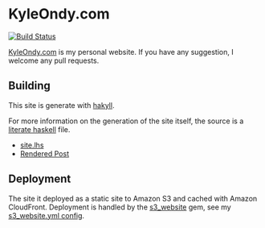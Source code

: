 # KyleOndy.com

[![Build Status](https://travis-ci.org/KyleOndy/kyleondy.com.svg?branch=master)](https://travis-ci.org/KyleOndy/kyleondy.com)

[KyleOndy.com](https://www.kyleondy.com) is my personal website.
If you have any suggestion, I welcome any pull requests.

## Building

This site is generate with [hakyll](https://jaspervdj.be/hakyll/).

For more information on the generation of the site itself, the source is a [literate haskell](https://wiki.haskell.org/Literate_programming) file.

- [site.lhs](https://github.com/KyleOndy/kyleondy.com/blob/master/provider/posts/site/site.lhs)
- [Rendered Post](https://kyleondy.com/posts/generating-this-web/)

## Deployment

The site it deployed as a static site to Amazon S3 and cached with Amazon CloudFront.
Deployment is handled by the [s3_website](https://github.com/laurilehmijoki/s3_website) gem, see my [s3_website.yml config](https://github.com/KyleOndy/kyleondy.com/blob/master/s3_website.yml).

